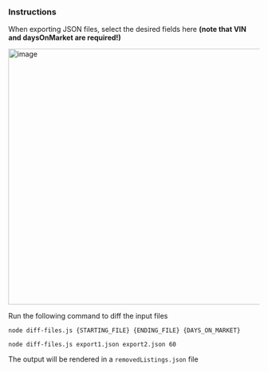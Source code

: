 ### Instructions

When exporting JSON files, select the desired fields here **(note that VIN and daysOnMarket are required!)**

<img width="714" height="514" alt="image" src="https://github.com/user-attachments/assets/30681f01-291f-4e31-bf72-e73670faa0bf" />

Run the following command to diff the input files

```node diff-files.js {STARTING_FILE} {ENDING_FILE} {DAYS_ON_MARKET}```

```node diff-files.js export1.json export2.json 60```

The output will be rendered in a ```removedListings.json``` file
